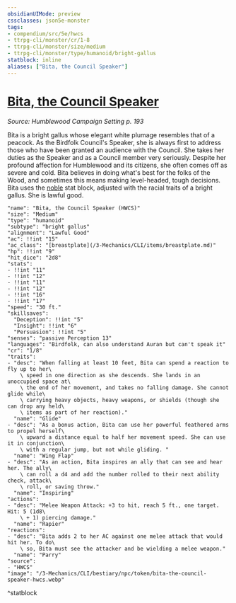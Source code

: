 ```yaml
---
obsidianUIMode: preview
cssclasses: json5e-monster
tags:
- compendium/src/5e/hwcs
- ttrpg-cli/monster/cr/1-8
- ttrpg-cli/monster/size/medium
- ttrpg-cli/monster/type/humanoid/bright-gallus
statblock: inline
aliases: ["Bita, the Council Speaker"]
---
```

# [Bita, the Council Speaker](3-Mechanics\CLI\bestiary\npc/bita-the-council-speaker-hwcs.md)
*Source: Humblewood Campaign Setting p. 193*  

Bita is a bright gallus whose elegant white plumage resembles that of a peacock. As the Birdfolk Council's Speaker, she is always first to address those who have been granted an audience with the Council. She takes her duties as the Speaker and as a Council member very seriously. Despite her profound affection for Humblewood and its citizens, she often comes off as severe and cold. Bita believes in doing what's best for the folks of the Wood, and sometimes this means making level-headed, tough decisions. Bita uses the [noble](/3-Mechanics/CLI/bestiary/humanoid/noble.md) stat block, adjusted with the racial traits of a bright gallus. She is lawful good.

```statblock
"name": "Bita, the Council Speaker (HWCS)"
"size": "Medium"
"type": "humanoid"
"subtype": "bright gallus"
"alignment": "Lawful Good"
"ac": !!int "15"
"ac_class": "[breastplate](/3-Mechanics/CLI/items/breastplate.md)"
"hp": !!int "9"
"hit_dice": "2d8"
"stats":
- !!int "11"
- !!int "12"
- !!int "11"
- !!int "12"
- !!int "16"
- !!int "17"
"speed": "30 ft."
"skillsaves":
  "Deception": !!int "5"
  "Insight": !!int "6"
  "Persuasion": !!int "5"
"senses": "passive Perception 13"
"languages": "Birdfolk, can also understand Auran but can't speak it"
"cr": "1/8"
"traits":
- "desc": "When falling at least 10 feet, Bita can spend a reaction to fly up to her\
    \ speed in one direction as she descends. She lands in an unoccupied space at\
    \ the end of her movement, and takes no falling damage. She cannot glide while\
    \ carrying heavy objects, heavy weapons, or shields (though she can drop any held\
    \ items as part of her reaction)."
  "name": "Glide"
- "desc": "As a bonus action, Bita can use her powerful feathered arms to propel herself\
    \ upward a distance equal to half her movement speed. She can use it in conjunction\
    \ with a regular jump, but not while gliding. "
  "name": "Wing Flap"
- "desc": "As an action, Bita inspires an ally that can see and hear her. The ally\
    \ can roll a d4 and add the number rolled to their next ability check, attack\
    \ roll, or saving throw."
  "name": "Inspiring"
"actions":
- "desc": "Melee Weapon Attack: +3 to hit, reach 5 ft., one target. Hit: 5 (1d8\
    \ + 1) piercing damage."
  "name": "Rapier"
"reactions":
- "desc": "Bita adds 2 to her AC against one melee attack that would hit her. To do\
    \ so, Bita must see the attacker and be wielding a melee weapon."
  "name": "Parry"
"source":
- "HWCS"
"image": "/3-Mechanics/CLI/bestiary/npc/token/bita-the-council-speaker-hwcs.webp"
```
^statblock